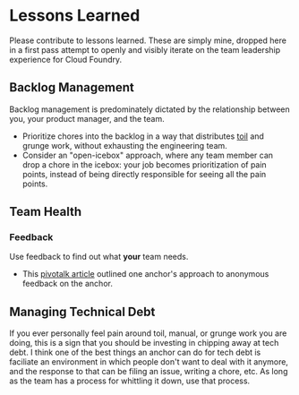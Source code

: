 # Lessons Learned

Please contribute to lessons learned. These are simply mine, dropped here in a
first pass attempt to openly and visibly iterate on the team leadership experience
for Cloud Foundry.

## Backlog Management
Backlog management is predominately dictated by the relationship between you,
your product manager, and the team. 
- Prioritize chores into the backlog in a way that distributes [toil][toil-SRE] and grunge work, without exhausting the engineering team. 
- Consider an "open-icebox" approach, where any team member can drop a chore
in the icebox: your job becomes prioritization of pain points, instead of
being directly responsible for seeing all the pain points.

## Team Health

### Feedback
Use feedback to find out what **your** team needs. 
- This [pivotalk article][amelia-pivotalk] outlined one anchor's approach to anonymous feedback on the anchor.

## Managing Technical Debt 
If you ever personally feel pain around toil,
manual, or grunge work you are doing, this is a sign that you should be
investing in chipping away at tech debt. I think one of the best things an
anchor can do for tech debt is faciliate an environment in which people don't
want to deal with it anymore, and the response to that can be filing an issue,
writing a chore, etc. As long as the team has a process for whittling it down,
use that process.


[toil-SRE]:        https://landing.google.com/sre/book/chapters/eliminating-toil.html
[amelia-pivotalk]: https://www.pivotalk.io/t/anchor-feedback-exercise/27472

